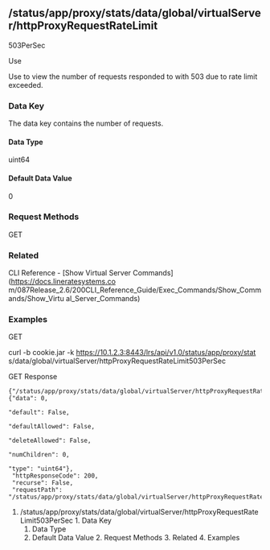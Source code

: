 ## /status/app/proxy/stats/data/global/virtualServer/httpProxyRequestRateLimit
503PerSec

Use

Use to view the number of requests responded to with 503 due to rate limit
exceeded.

### Data Key

The data key contains the number of requests.

#### Data Type

uint64

#### Default Data Value

0

### Request Methods

GET

### Related

CLI Reference - [Show Virtual Server Commands](https://docs.lineratesystems.co
m/087Release_2.6/200CLI_Reference_Guide/Exec_Commands/Show_Commands/Show_Virtu
al_Server_Commands)

### Examples

GET

curl -b cookie.jar -k https://10.1.2.3:8443/lrs/api/v1.0/status/app/proxy/stat
s/data/global/virtualServer/httpProxyRequestRateLimit503PerSec

GET Response

    
    {"/status/app/proxy/stats/data/global/virtualServer/httpProxyRequestRateLimit503PerSec": {"data": 0,
                                                                                               "default": False,
                                                                                               "defaultAllowed": False,
                                                                                               "deleteAllowed": False,
                                                                                               "numChildren": 0,
                                                                                               "type": "uint64"},
     "httpResponseCode": 200,
     "recurse": False,
     "requestPath": "/status/app/proxy/stats/data/global/virtualServer/httpProxyRequestRateLimit503PerSec"}
    

  1. /status/app/proxy/stats/data/global/virtualServer/httpProxyRequestRateLimit503PerSec
    1. Data Key
      1. Data Type
      2. Default Data Value
    2. Request Methods
    3. Related
    4. Examples

